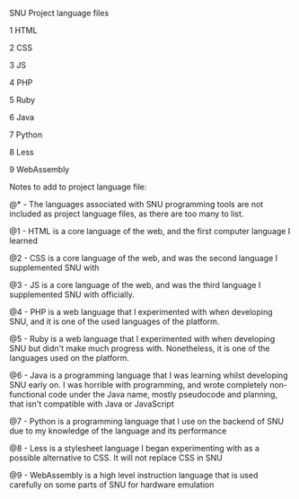 SNU Project language files

1 HTML

2 CSS

3 JS

4 PHP

5 Ruby

6 Java

7 Python

8 Less

9 WebAssembly

Notes to add to project language file:

@* - The languages associated with SNU programming tools are not included as project language files, as there are too many to list.

@1 - HTML is a core language of the web, and the first computer language I learned

@2 - CSS is a core language of the web, and was the second language I supplemented SNU with

@3 - JS is a core language of the web, and was the third language I supplemented SNU with officially.

@4 - PHP is a web language that I experimented with when developing SNU, and it is one of the used languages of the platform.

@5 - Ruby is a web language that I experimented with when developing SNU but didn't make much progress with. Nonetheless, it is one of the languages used on the platform.

@6 - Java is a programming language that I was learning whilst developing SNU early on. I was horrible with programming, and wrote completely non-functional code under the Java name, mostly pseudocode and planning, that isn't compatible with Java or JavaScript

@7 - Python is a programming language that I use on the backend of SNU due to my knowledge of the language and its performance

@8 - Less is a stylesheet language I began experimenting with as a possible alternative to CSS. It will not replace CSS in SNU

@9 - WebAssembly is a high level instruction language that is used carefully on some parts of SNU for hardware emulation
